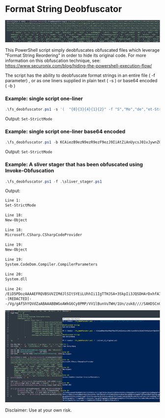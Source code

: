 # Format String Deobfuscator
![format-string-deobfuscator](https://raw.githubusercontent.com/bobby-tablez/Format-String-Deobfuscator/main/fs_deobfuscator_header.png)

This PowerShell script simply deobfuscates obfuscated files which leverage "Format String Reordering" in order to hide its original code. For more information on this obfuscation technique, see: https://www.securonix.com/blog/hiding-the-powershell-execution-flow/

The script has the ability to deobfuscate format strings in an entire file ( -f parameter) , or as one liners supplied in plain text ( -s ) or base64 encoded ( -b )



### Example: single script one-liner
```powershell
.\fs_deobfuscator.ps1 -s '(  "{0}{3}{4}{1}{2}" -f "S","Mo","de","et-Stri","ct")'
```
Output: `Set-StrictMode`
 


### Example: single script one-liner base64 encoded
```powershell
.\fs_deobfuscator.ps1 -b KCAiezB9ezN9ezR9ezF9ezJ9IiAtZiAnUycsJ01vJywnZGUnLCdldC1TdHJpJywnY3QnICk=
```
Output: `Set-StrictMode`



### Example: A sliver stager that has been obfuscated using Invoke-Obfuscation
```powershell
.\fs_deobfuscator.ps1 -f .\sliver_stager.ps1
```
Output:
```
Line 1:
Set-StrictMode

Line 18:
New-Object

Line 18:
Microsoft.CSharp.CSharpCodeProvider

Line 19:
New-Object

Line 19:
System.CodeDom.Compiler.CompilerParameters

Line 20:
System.dll

Line 24:
/EiD5PDozAAAAEFRQVBSUVZIMdJlSItSYEiLUhhIi1IgTTHJSA+3SkpIi3JQSDHArDxhfAIsIEHBy--[REDACTED]--/Vg/gAfShYQVdZaABAAABBWGoAWkG6Cy8PMP/VV1lBunVuTWH/1Un/zuk8////SAHDSCnGSIX2dbRB/+dYagBZScfC8LWiVv/V
```
![format-string-deobfuscator-example](https://raw.githubusercontent.com/bobby-tablez/Format-String-Deobfuscator/main/fs_deobfuscator.png)

Disclaimer: Use at your own risk.
